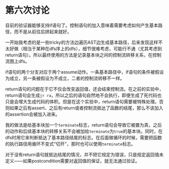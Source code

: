 # 第六次讨论

目前的验证器能够支持if语句了。控制语句的加入意味着需要考虑如何产生基本路径，而不是从前往后拼起来就好。

一开始我考虑的是一些tricky的方法边遍历AST边生成基本路径，后来发现这样不太好做（相当于某种在dfs序上的dfs），细节很难考虑，可能行不通（尤其考虑到return语句）。所以最终使用的方法是记录基本块之间的控制流转移关系，在控制流图上dfs。

if语句的两个分支对应于两个assume动作。一条基本路径中，if语句的条件被假设为成立，另一条被假设为不成立，二者的控制流转移不一样。

return语句的问题在于它不仅会改变返回值，还会结束控制流。在之前的实验中，return语句会生成`jr ra`，所以之后的语句自然地不会执行，即便生成了死代码也只是会增大生成代码的体积。但是在这个实验中，return语句需要被特殊处理。否则如果之后有assert、之后有return或者控制流抵达了函数的结尾，那么不该加入的assertion会被加入进来。

我的做法是给基本块加一个`terminate`标志，return语句会导致它被置为真，之后的动作和后续基本块的转移关系不会被加给`terminate`为`true`的基本块。同时，在dfs时用它来判断抵达了基本路径结尾的标志。在后面做循环的时候，需要把函数的执行路径用循环不变式“切开"，那时也可以使用`terminate`标志。

对于没有return语句就抵达结尾的情况，并不把它规定为错误，只是规定返回值未定义——如果postcondition需要对返回值的保证，就无法通过验证。